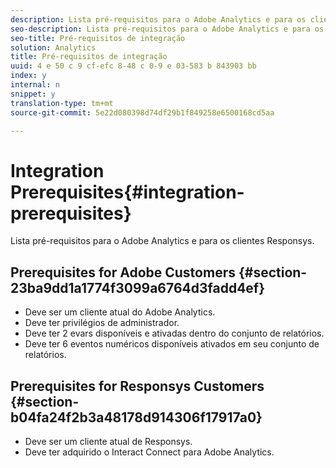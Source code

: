 ```yaml
---
description: Lista pré-requisitos para o Adobe Analytics e para os clientes Responsys.
seo-description: Lista pré-requisitos para o Adobe Analytics e para os clientes Responsys.
seo-title: Pré-requisitos de integração
solution: Analytics
title: Pré-requisitos de integração
uuid: 4 e 50 c 9 cf-efc 8-48 c 0-9 e 03-583 b 843903 bb
index: y
internal: n
snippet: y
translation-type: tm+mt
source-git-commit: 5e22d080398d74df29b1f849258e6500168cd5aa

---
```



# Integration Prerequisites{#integration-prerequisites}

Lista pré-requisitos para o Adobe Analytics e para os clientes Responsys.

## Prerequisites for Adobe Customers {#section-23ba9dd1a1774f3099a6764d3fadd4ef}

* Deve ser um cliente atual do Adobe Analytics.
* Deve ter privilégios de administrador.
* Deve ter 2 evars disponíveis e ativadas dentro do conjunto de relatórios.
* Deve ter 6 eventos numéricos disponíveis ativados em seu conjunto de relatórios.

## Prerequisites for Responsys Customers {#section-b04fa24f2b3a48178d914306f17917a0}

* Deve ser um cliente atual de Responsys.
* Deve ter adquirido o Interact Connect para Adobe Analytics.

